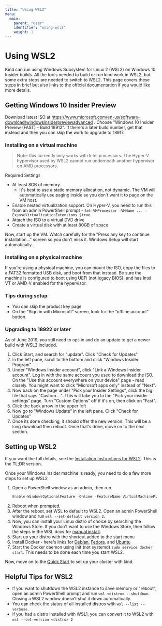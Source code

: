 ```yaml
---
title: "Using WSL2"
menu:
  main:
    parent: "user"
    identifier: "using-wsl2"
    weight: 1
---
```

# Using WSL2

Kind can run using Windows Subsystem for Linux 2 (WSL2) on Windows 10 Insider builds. All the tools needed to build or run kind work in WSL2, but some extra steps are needed to switch to WSL2. This page covers these steps in brief but also links to the official documentation if you would like more details.

## Getting Windows 10 Insider Preview

Download latest ISO at https://www.microsoft.com/en-us/software-download/windowsinsiderpreviewadvanced . Choose "Windows 10 Insider Preview (FAST) - Build 18912". If there's a later build number, get that instead and then you can skip the work to upgrade to 18917.

### Installing on a virtual machine

> Note: this currently only works with Intel processors. The Hyper-V hypervisor used by WSL2 cannot run underneath another hypervisor on AMD processors.

Required Settings

- At least 8GB of memory
  - It's best to use a static memory allocation, not dynamic. The VM will automatically use paging inside so you don't want it to page on the VM host.
- Enable nested virtualization support. On Hyper-V, you need to run this from an admin PowerShell prompt - `Set-VMProcessor -VMName ... -ExposeVirtualizationExtensions $true`
- Attach the ISO to a virtual DVD drive
- Create a virtual disk with at least 80GB of space

Now, start up the VM. Watch carefully for the "Press any key to continue installation..." screen so you don't miss it. Windows Setup will start automatically.

### Installing on a physical machine

If you're using a physical machine, you can mount the ISO, copy the files to a FAT32 formatted USB disk, and boot from that instead. Be sure the machine is configured to boot using UEFI (not legacy BIOS), and has Intel VT or AMD-V enabled for the hypervisor.

### Tips during setup

- You can skip the product key page
- On the "Sign in with Microsoft" screen, look for the "offline account" button.

### Upgrading to 18922 or later

As of June 2019, you still need to opt-in and do an update to get a newer build with WSL2 included.

1. Click Start, and search for "update". Click "Check for Updates"
1. In the left pane, scroll to the bottom and click "Windows Insider Program"
1. Under "Windows Insider account", click "Link a Windows Insider account". Log in with the same account you used to download the ISO. On the "Use this account everywhere on your device" page - read closely. You might want to click "Microsoft apps only" instead of "Next".
1. Now back on the page under "Pick your Insider Settings", click the big tile that says "Custom....". This will take you to the "Pick your insider settings" page. Turn "Custom Options" off if it's on, then click on "Fast".
1. Click the back arrow in the upper left
1. Now go to "Windows Update" in the left pane. Click "Check for Updates"
1. Once its done checking, it should offer the new version. This will be a long download then reboot. Once that's done, move on to the next section.

## Setting up WSL2

If you want the full details, see the [Installation Instructions for WSL2](https://docs.microsoft.com/en-us/windows/wsl/wsl2-install). This is the TL;DR version.

Once your Windows Insider machine is ready, you need to do a few more steps to set up WSL2

1. Open a PowerShell window as an admin, then run
    ```PowerShell
    Enable-WindowsOptionalFeature -Online -FeatureName VirtualMachinePlatform, Microsoft-Windows-Subsystem-Linux
    ```
1. Reboot when prompted. 
1. After the reboot, set WSL to default to WSL2. Open an admin PowerShell window and run `wsl --set-default version 2`.
1. Now, you can install your Linux distro of choice by searching the Windows Store. If you don't want to use the Windows Store, then follow the steps in the WSL docs for [manual install](https://docs.microsoft.com/en-us/windows/wsl/install-manual).
1. Start up your distro with the shortcut added to the start menu
1. Install Docker - here's links for [Debian](https://docs.docker.com/install/linux/docker-ce/debian/), [Fedora](https://docs.docker.com/install/linux/docker-ce/fedora/), and [Ubuntu](https://docs.docker.com/install/linux/docker-ce/ubuntu/)
1. Start the Docker daemon using init (not systemd) `sudo service docker start`. This needs to be done each time you start WSL2.

Now, move on to the [Quick Start](/docs/user/quick-start) to set up your cluster with kind.

## Helpful Tips for WSL2

- If you want to shutdown the WSL2 instance to save memory or "reboot", open an admin PowerShell prompt and run `wsl <distro> --shutdown`. Closing a WSL2 window doesn't shut it down automatically.
- You can check the status of all installed distros with `wsl --list --verbose`.
- If you had a distro installed with WSL1, you can convert it to WSL2 with `wsl --set-version <distro> 2`

